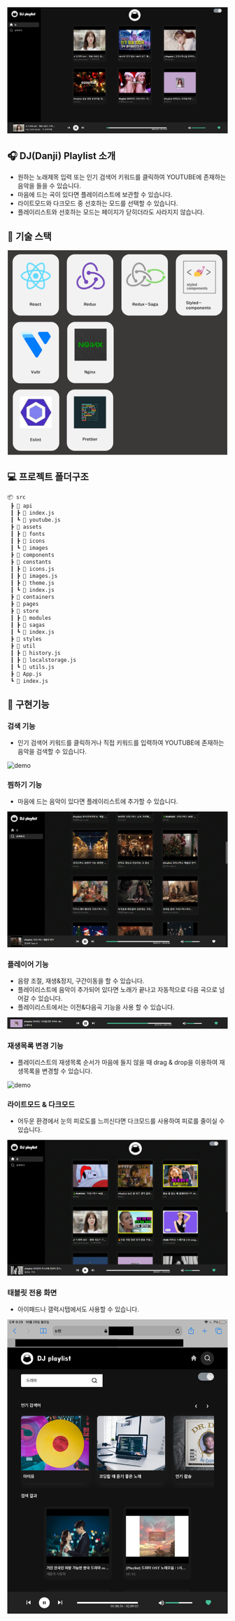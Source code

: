 ## ![demo](src/assets/images/demo1.JPG)

## 🎧 DJ(Danji) Playlist 소개

- 원하는 노래제목 입력 또는 인기 검색어 키워드를 클릭하여 YOUTUBE에 존재하는 음악을 들을 수 있습니다.
- 마음에 드는 곡이 있다면 플레이리스트에 보관할 수 있습니다.
- 라이트모드와 다크모드 중 선호하는 모드를 선택할 수 있습니다.
- 플레이리스트와 선호하는 모드는 페이지가 닫히더라도 사라지지 않습니다.

## 🔨 기술 스택

![demo](src/assets/images/demo0.png)

## 💻 프로젝트 폴더구조

```
📦 src
 ┣ 📂 api
 ┃ ┣ 📄 index.js
 ┃ ┗ 📄 youtube.js
 ┣ 📂 assets
 ┃ ┣ 📂 fonts
 ┃ ┣ 📂 icons
 ┃ ┗ 📂 images
 ┣ 📂 components
 ┣ 📂 constants
 ┃ ┣ 📄 icons.js
 ┃ ┣ 📄 images.js
 ┃ ┣ 📄 theme.js
 ┃ ┗ 📄 index.js
 ┣ 📂 containers
 ┣ 📂 pages
 ┣ 📂 store
 ┃ ┣ 📂 modules
 ┃ ┣ 📂 sagas
 ┃ ┗ 📄 index.js
 ┣ 📂 styles
 ┣ 📂 util
 ┃ ┣ 📄 history.js
 ┃ ┣ 📄 localstorage.js
 ┃ ┗ 📄 utils.js
 ┣ 📜 App.js
 ┗ 📜 index.js
```

## 📢 구현기능

### 검색 기능

- 인기 검색어 키워드를 클릭하거나 직접 키워드를 입력하여 YOUTUBE에 존재하는 음악을 검색할 수 있습니다.
  <br/>

![demo](src/assets/images/demo2.gif)

### 찜하기 기능

- 마음에 드는 음악이 있다면 플레이리스트에 추가할 수 있습니다.
  <br/>

![demo](src/assets/images/demo3.gif)

### 플레이어 기능

- 음량 조절, 재생&정지, 구간이동을 할 수 있습니다.
- 플레이리스트에 음악이 추가되어 있다면 노래가 끝나고 자동적으로 다음 곡으로 넘어갈 수 있습니다.
- 플레이리스트에서는 이전&다음곡 기능을 사용 할 수 있습니다.
  <br/>

![demo](src/assets/images/demo4.gif)

### 재생목록 변경 기능

- 플레이리스트의 재생목록 순서가 마음에 들지 않을 때 drag & drop을 이용하여 재생목록을 변경할 수 있습니다.
  <br/>

![demo](src/assets/images/demo7.gif)

### 라이트모드 & 다크모드

- 어두운 환경에서 눈의 피로도를 느끼신다면 다크모드를 사용하여 피로를 줄이실 수 있습니다.
  <br/>

![demo](src/assets/images/demo5.gif)

### 태블릿 전용 화면

- 아이패드나 갤럭시탭에서도 사용할 수 있습니다.
  <br/>

![demo](src/assets/images/demo6.png)
